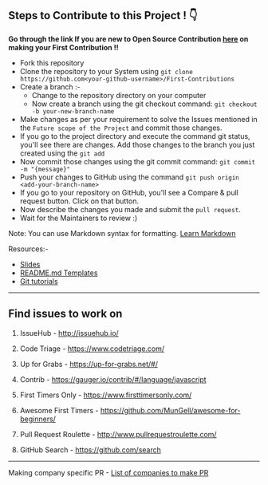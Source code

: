 
## Steps to Contribute to this Project ! :point_down:

**Go through the link If you are new to Open Source Contribution [here](https://github.com/firstcontributions/first-contributions) on making your First Contribution !!**

- Fork this repository
- Clone the repository to your System using `git clone https://github.com<your-github-username>/First-Contributions`
- Create a branch :-
  - Change to the repository directory on your computer 
  - Now create a branch using the git checkout command: `git checkout -b your-new-branch-name`
- Make changes as per your requirement to solve the Issues mentioned in the `Future scope of the Project` and commit those changes.
- If you go to the project directory and execute the command git status, you'll see there are changes. Add those changes to the branch you just created using the `git add`
- Now commit those changes using the git commit command: `git commit -m "{message}"`
- Push your changes to GitHub using the command `git push origin <add-your-branch-name>`
- If you go to your repository on GitHub, you'll see a Compare & pull request button. Click on that button.
- Now describe the changes you made and submit the `pull request`.
- Wait for the Maintainers to review :)

Note: You can use Markdown syntax for formatting. [Learn Markdown](https://www.markdownguide.org/getting-started/)

Resources:-
- [Slides](https://www.canva.com/design/DAErYUPekQ0/irn3NgXTtVkpfbfyGDbFNg/view?utm_content=DAErYUPekQ0&utm_campaign=designshare&utm_medium=link&utm_source=sharebutton)
- [README.md Templates](https://readme.so/)
- [Git tutorials](https://www.youtube.com/watch?v=RGOj5yH7evk)
 
---

## Find issues to work on

1. IssueHub - http://issuehub.io/

2. Code Triage - https://www.codetriage.com/

3. Up for Grabs - https://up-for-grabs.net/#/

4. Contrib - https://gauger.io/contrib/#/language/javascript

5. First Timers Only - https://www.firsttimersonly.com/

6. Awesome First Timers - https://github.com/MunGell/awesome-for-beginners/

7. Pull Request Roulette - http://www.pullrequestroulette.com/

8. GitHub Search - https://github.com/search

---

Making company specific PR - [List of companies to make PR](https://hacktoberfestswaglist.com/#a-to-z-order-of-companies)
